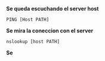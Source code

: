 
**Se queda escuchando el server host**
```
PING [Host PATH]
```

**Se mira la coneccion con el server**
```
nslookup [host PATH]
```

**Se**
```

```
